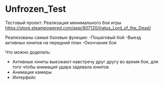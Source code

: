 # Unfrozen_Test
Тестовый проект:
Реализация минимального боя игры https://store.steampowered.com/app/807120/Iratus_Lord_of_the_Dead/

Реализованы самые базовые функции:
-Пошаговый бой
-Выезд активных юнитов на передний план
-Окончание боя

Что можно доделать:
 - Активные юниты выезжают навстречу друг другу во время боя, для того чтобы анимация удара задевала юнитов
 - Анимация камеры
 - Интерфейс
